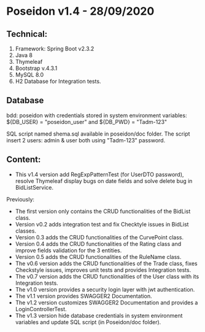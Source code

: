 # Poseidon v1.4 - 28/09/2020

## Technical:

1. Framework: Spring Boot v2.3.2
2. Java 8
3. Thymeleaf
4. Bootstrap v.4.3.1
5. MySQL 8.0 
6. H2 Database for Integration tests.

## Database
bdd: poseidon with credentials stored in system environment variables:
 ${DB_USER} = "poseidon_user" and  ${DB_PWD} = "Tadm-123"
 
SQL script named shema.sql available in poseidon/doc folder.
The script insert 2 users: admin & user both using "Tadm-123" password.

## Content:
- This v1.4 version add RegExpPatternTest (for UserDTO password),
resolve Thymeleaf display bugs on date fields and solve delete bug in BidListService.


Previously:
- The first version only contains the CRUD functionalities of the BidList class.
- Version v0.2 adds integration test and fix Checktyle issues in BidList classes.
- Version 0.3 adds the CRUD functionalities of the CurvePoint class.
- Version 0.4 adds the CRUD functionalities of the Rating class and improve
fields validation for the 3 entities.
- Version 0.5 adds the CRUD functionalities of the RuleName class.
- The v0.6 version adds the CRUD functionalities of the Trade class, fixes 
Checkstyle issues, improves unit tests and provides Integration tests.
- The v0.7 version adds the CRUD functionalities of the User class with its
 Integration tests.
- The v1.0 version provides a security login layer with jwt authentication.
- The v1.1 version provides SWAGGER2 Documentation.
- The v1.2 version customizes SWAGGER2 Documentation and provides a LoginControllerTest.
- The v1.3 version hide database credentials in system environment variables 
and update SQL script (in Poseidon/doc folder).
